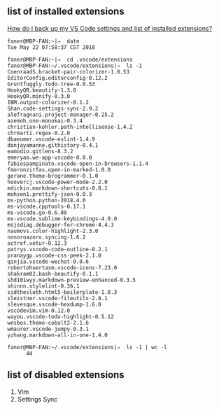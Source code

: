 
## list of installed extensions

[How do I back up my VS Code settings and list of installed extensions?](https://superuser.com/questions/1080682/how-do-i-back-up-my-vs-code-settings-and-list-of-installed-extensions)

```shell
faner@MBP-FAN:~|⇒  date
Tue May 22 07:58:37 CST 2018

faner@MBP-FAN:~|⇒  cd .vscode/extensions
faner@MBP-FAN:~/.vscode/extensions|⇒  ls -1
CoenraadS.bracket-pair-colorizer-1.0.53
EditorConfig.editorconfig-0.12.2
Gruntfuggly.todo-tree-0.0.53
HookyQR.beautify-1.3.0
HookyQR.minify-0.3.0
IBM.output-colorizer-0.1.2
Shan.code-settings-sync-2.9.2
alefragnani.project-manager-0.25.2
azemoh.one-monokai-0.3.4
christian-kohler.path-intellisense-1.4.2
chrmarti.regex-0.2.0
dbaeumer.vscode-eslint-1.4.9
donjayamanne.githistory-0.4.1
eamodio.gitlens-8.3.2
emeryao.we-app-vscode-0.8.0
fabiospampinato.vscode-open-in-browsers-1.1.4
fmoronzirfas.open-in-marked-1.0.0
gerane.theme-brogrammer-0.1.0
hoovercj.vscode-power-mode-2.2.0
mdickin.markdown-shortcuts-0.8.1
mohsen1.prettify-json-0.0.3
ms-python.python-2018.4.0
ms-vscode.cpptools-0.17.1
ms-vscode.go-0.6.80
ms-vscode.sublime-keybindings-4.0.0
msjsdiag.debugger-for-chrome-4.4.3
naumovs.color-highlight-2.3.0
nonoroazoro.syncing-1.6.2
octref.vetur-0.12.3
patrys.vscode-code-outline-0.2.1
pranaygp.vscode-css-peek-2.1.0
qinjia.vscode-wechat-0.0.6
robertohuertasm.vscode-icons-7.23.0
shakram02.bash-beautify-0.1.1
shd101wyy.markdown-preview-enhanced-0.3.5
shinnn.stylelint-0.36.1
sidthesloth.html5-boilerplate-1.0.3
sleistner.vscode-fileutils-2.8.1
slevesque.vscode-hexdump-1.6.0
vscodevim.vim-0.12.0
wayou.vscode-todo-highlight-0.5.12
wesbos.theme-cobalt2-2.1.6
wmaurer.vscode-jumpy-0.3.1
yzhang.markdown-all-in-one-1.4.0

faner@MBP-FAN:~/.vscode/extensions|⇒  ls -1 | wc -l
      44
```

## list of disabled extensions

1. Vim  
2. Settings Sync  
